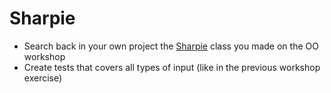# Sharpie
- Search back in your own project the [Sharpie](../../oo/sharpie/java.md) class you made on the OO workshop
- Create tests that covers all types of input (like in the previous workshop exercise)